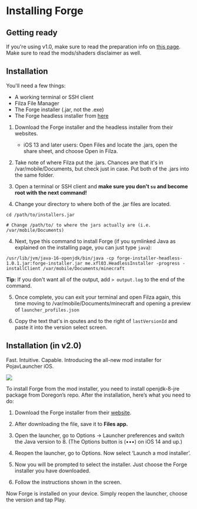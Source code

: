 # Installing Forge

## Getting ready

If you're using v1.0, make sure to read the preparation info on [this page](../switching-mc-versions). Make sure to read the mods/shaders disclaimer as well.

## Installation

You'll need a few things:

* A working terminal or SSH client
* Filza File Manager
* The Forge installer (.jar, not the .exe)
* The Forge headless installer from [here](https://github.com/xfl03/ForgeInstallerHeadless/releases/tag/1.0.1)

1. Download the Forge installer and the headless installer from their websites.
   - iOS 13 and later users: Open Files and locate the .jars, open the share sheet, and choose Open in Filza.
   
2. Take note of where Filza put the .jars. Chances are that it's in /var/mobile/Documents, but check just in case. Put both of the .jars into the same folder.

3. Open a terminal or SSH client and **make sure you don't `su` and become root with the next command!**

4. Change your directory to where both of the .jar files are located.

```
cd /path/to/installers.jar

# Change /path/to/ to where the jars actually are (i.e. /var/mobile/Documents)
```

4. Next, type this command to install Forge (if you symlinked Java as explained on the installing page, you can just type `java`):

```
/usr/lib/jvm/java-16-openjdk/bin/java -cp forge-installer-headless-1.0.1.jar:forge-installer.jar me.xfl03.HeadlessInstaller -progress -installClient /var/mobile/Documents/minecraft

```

**Tip:** If you don't want all of the output, add `> output.log` to the end of the command.

5. Once complete, you can exit your terminal and open Filza again, this time moving to /var/mobile/Documents/minecraft and opening a preview of `launcher_profiles.json`

6. Copy the text that's in qoutes and to the right of `lastVersionId` and paste it into the version select screen.

## Installation (in v2.0)

Fast. Intuitive. Capable. Introducing the all-new mod installer for PojavLauncher iOS.

![](https://camo.githubusercontent.com/35e618c4e8c78c259df51c16a3bc0c6f71a7b24b7f61d6e41e971b45d8cbb833/68747470733a2f2f63646e2e646973636f72646170702e636f6d2f6174746163686d656e74732f3833353830323833333837383132323537372f3930363231343135363938383939333537362f494d475f303237372e6a7067)

To install Forge from the mod installer, you need to install openjdk-8-jre package from Doregon’s repo. After the installation, here’s what you need to do:

1. Download the Forge installer from their [website](https://files.minecraftforge.net/).

2. After downloading the file, save it to **Files app.** 

3. Open the launcher, go to Options -> Launcher preferences and switch the Java version to 8. (The Options button is (•••) on iOS 14 and up.)

4. Reopen the launcher, go to Options. Now select ‘Launch a mod installer’.

5. Now you will be prompted to select the installer. Just choose the Forge installer you have downloaded.

6. Follow the instructions shown in the screen.

Now Forge is installed on your device. Simply reopen the launcher, choose the version and tap Play.
